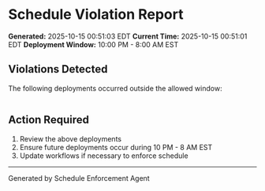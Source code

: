 # Schedule Violation Report

**Generated:** 2025-10-15 00:51:03 EDT
**Current Time:** 2025-10-15 00:51:01 EDT
**Deployment Window:** 10:00 PM - 8:00 AM EST

## Violations Detected

The following deployments occurred outside the allowed window:

```

```

## Action Required

1. Review the above deployments
2. Ensure future deployments occur during 10 PM - 8 AM EST
3. Update workflows if necessary to enforce schedule

---

Generated by Schedule Enforcement Agent
